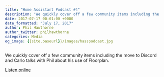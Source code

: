 ```yaml
---
title: "Home Assistant Podcast #4"
description: "We quickly cover off a few community items including the move to Discord and Carlo talks with Phil about his use of Floorplan."
date: 2017-07-17 00:01:00 +0000
date_formatted: "July 17, 2017"
author: Phil Hawthorne
author_twitter: philhawthorne
categories: Media
og_image: {{site.baseurl}}/images/hasspodcast.jpg
---
```


We quickly cover off a few community items including the move to Discord and Carlo talks with Phil about his use of Floorplan.

[Listen online][episode]

[episode]: https://hasspodcast.io/ha004/
